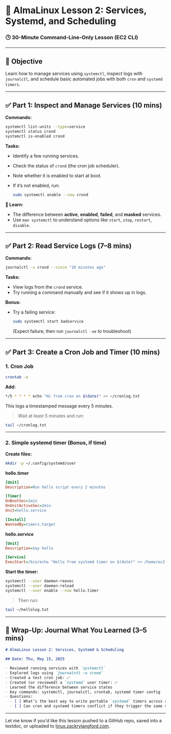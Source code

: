 # 🔴 AlmaLinux Lesson 2: Services, Systemd, and Scheduling

### 🕒 30-Minute Command-Line-Only Lesson (EC2 CLI)

---

## 🎯 Objective

Learn how to manage services using `systemctl`, inspect logs with `journalctl`, and schedule basic automated jobs with both `cron` and `systemd timers`.

---

## ✅ Part 1: Inspect and Manage Services (10 mins)

**Commands:**

```bash
systemctl list-units --type=service
systemctl status crond
systemctl is-enabled crond
```

**Tasks:**
- Identify a few running services.
- Check the status of `crond` (the cron job scheduler).
- Note whether it is enabled to start at boot.
- If it’s not enabled, run:

  ```bash
  sudo systemctl enable --now crond
  ```

**🧠 Learn:**
- The difference between **active**, **enabled**, **failed**, and **masked** services.
- Use `man systemctl` to understand options like `start`, `stop`, `restart`, `disable`.

---

## ✅ Part 2: Read Service Logs (7–8 mins)

**Commands:**

```bash
journalctl -u crond --since "10 minutes ago"
```

**Tasks:**
- View logs from the `crond` service.
- Try running a command manually and see if it shows up in logs.

**Bonus:**
- Try a failing service:

  ```bash
  sudo systemctl start badservice
  ```

  (Expect failure, then run `journalctl -xe` to troubleshoot)

---

## ✅ Part 3: Create a Cron Job and Timer (10 mins)

### 1. **Cron Job**

```bash
crontab -e
```

**Add:**

```bash
*/5 * * * * echo "Hi from cron on $(date)" >> ~/cronlog.txt
```

This logs a timestamped message every 5 minutes.

> Wait at least 5 minutes and run:

```bash
tail ~/cronlog.txt
```

---

### 2. **Simple systemd timer (Bonus, if time)**

**Create files:**

```bash
mkdir -p ~/.config/systemd/user
```

**hello.timer**

```ini
[Unit]
Description=Run hello script every 2 minutes

[Timer]
OnBootSec=1min
OnUnitActiveSec=2min
Unit=hello.service

[Install]
WantedBy=timers.target
```

**hello.service**

```ini
[Unit]
Description=Say hello

[Service]
ExecStart=/bin/echo "Hello from systemd timer on $(date)" >> /home/ec2-user/hellolog.txt
```

**Start the timer:**

```bash
systemctl --user daemon-reexec
systemctl --user daemon-reload
systemctl --user enable --now hello.timer
```

> Then run:

```bash
tail ~/hellolog.txt
```

---

## 🧾 Wrap-Up: Journal What You Learned (3–5 mins)

```markdown
# AlmaLinux Lesson 2: Services, Systemd & Scheduling

## Date: Thu, May 15, 2025

- Reviewed running services with `systemctl`
- Explored logs using `journalctl -u crond`
- Created a test cron job: ✅
- Created (or reviewed) a `systemd` user timer: ✅
- Learned the difference between service states
- Key commands: systemctl, journalctl, crontab, systemd timer config
- Questions:
  - [ ] What’s the best way to write portable `systemd` timers across systems?
  - [ ] Can cron and systemd timers conflict if they trigger the same script?
```

---

Let me know if you'd like this lesson pushed to a GitHub repo, saved into a textdoc, or uploaded to [linux.zackrylangford.com](https://linux.zackrylangford.com).
